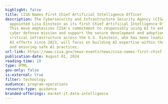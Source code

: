 ```yaml
---
highlight: false
title: CISA Names First Chief Artificial Intelligence Officer
description: The Cybersecurity and Infrastructure Security Agency (CISA)
  appointed Lisa Einstein as its first Chief Artificial Intelligence Officer.
  This move emphasizes CISA's commitment to responsibly using AI to enhance its
  cyber defense mission and support the secure development and adoption of AI in
  critical infrastructure across the U.S. Einstein, who has been leading CISA’s
  AI efforts since 2023, will focus on building AI expertise within the agency
  and ensuring safe AI practices.
url-link: https://www.cisa.gov/news-events/news/cisa-names-first-chief-artificial-intelligence-officer
publication-date: August 01, 2024
reading-time: 10
type: HTML
gov-only: false
is-external: true
filter: technology
audience: program-operations
resource-type: guidance
branded-offerings: market-it-data-intelligence
---
```

